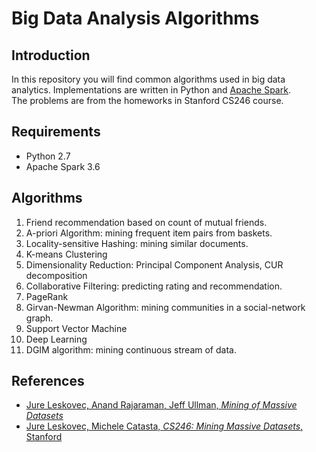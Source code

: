 # Big Data Analysis Algorithms
## Introduction

In this repository you will find common algorithms used in big data analytics. Implementations are written in Python and [Apache Spark](https://spark.apache.org/).  
The problems are from the homeworks in Stanford CS246 course.

## Requirements

 - Python 2.7
 - Apache Spark 3.6

## Algorithms

1. Friend recommendation based on count of mutual friends.
2. A-priori Algorithm: mining frequent item pairs from baskets.
3. Locality-sensitive Hashing: mining similar documents.
4. K-means Clustering
5. Dimensionality Reduction: Principal Component Analysis, CUR decomposition
6. Collaborative Filtering: predicting rating and recommendation.
7. PageRank
8. Girvan-Newman Algorithm: mining communities in a social-network graph.
9. Support Vector Machine
10. Deep Learning
11. DGIM algorithm: mining continuous stream of data.

## References

 - [Jure Leskovec, Anand Rajaraman, Jeff Ullman, *Mining of Massive Datasets*](http://www.mmds.org/)
 - [Jure Leskovec, Michele Catasta, *CS246: Mining Massive Datasets*, Stanford](http://web.stanford.edu/class/cs246/)